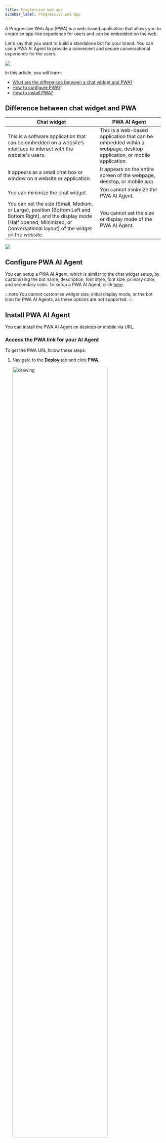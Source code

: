 ```yaml
---
title: Progressive web app
sidebar_label: Progressive web app
---
```


A Progressive Web App (PWA) is a web-based application that allows you to create an app-like experience for users and can be embedded on the web. 

Let's say that you want to build a standalone bot for your brand. You can use a PWA AI Agent to provide a convenient and secure conversational experience for the users.

![](https://i.imgur.com/tkk9TjW.png)


In this article, you will learn:

* [What are the differences between a chat widget and PWA?](#difference-between-chat-widget-and-pwa)
* [How to configure PWA?](#configure-pwa-ai-agent)
* [How to install PWA?](#install-pwa-ai-agent)

## Difference between chat widget and PWA

Chat widget | PWA AI Agent
------------|-----------
This is a software application that can be embedded on a website’s interface to interact with the website's users. | This is a web-based application that can be embedded within a webpage, desktop application, or mobile application.
It appears as a small chat box or window on a website or application. | It appears on the entire screen of the webpage, desktop, or mobile app.
You can minimize the chat widget. | You cannot minimize the PWA AI Agent.
You can set the size (Small, Medium, or Large), position (Bottom Left and Bottom Right), and the display mode (Half opened, Minimized, or Conversational layout) of the widget on the website. | You cannot set the size or display mode of the PWA AI Agent.

![](https://i.imgur.com/y5ZRkDG.png)

## Configure PWA AI Agent

You can setup a PWA AI Agent, which is similar to the chat widget setup, by customizing the bot name, description, font style, font size, primary color, and secondary color. To setup a PWA AI Agent, click [here](https://docs.yellow.ai/docs/platform_concepts/channelConfiguration/web-widget#1-access-chat-widget).

:::note
You cannot customise widget size, initial display mode, or the bot icon for PWA AI Agents, as these options are not supported.
:::

## Install PWA AI Agent

You can install the PWA AI Agent on desktop or mobile via URL.

### Access the PWA link for your AI Agent

To get the PWA URL,follow these steps:

1. Navigate to the **Deploy** tab and click **PWA**.

    <img src="https://imgur.com/bxqGyDs.png" alt="drawing" width="80%"/>

2. To preview your PWA bot on the platform itself, click on <img src="https://i.imgur.com/RG1RUmC.png)" alt="drawing" width="10%"/>. 

3. Copy the link by clicking on <img src="https://i.imgur.com/dv3k6vh.png)" alt="drawing" width="10%"/>. You can share the PWA live bot link directly with your users or you can embed it on your website.


### Install PWA AI Agent on your desktop via link

To install PWA AI Agent on your desktop, follow these steps:

1. Use the PWA link copied from the platform `https://cloud.yellow.ai/pwa/v2/live/{botId}` to install PWA on your website.

2. Click the below highlighted icon and click **Install**.

    ![](https://i.imgur.com/8bPzN29.png)
	
3. PWA AI Agent is installed under the Apps folder on your desktop. 

   ![](https://i.imgur.com/wel1w5E.png) 
   
4. You can also uninstall the PWA AI Agent from your apps folder. Click on the below highlighted icon and select **Uninstall webby**.  

   ![](https://i.imgur.com/lrPHOiQ.png)

5. A confirmation message is displayed. If you want to clear the data from Chrome, enable the checkbox and click **Remove**.

   <img src="https://i.imgur.com/7dOptxT.png" alt="drawing" width="60%"/>
   
6. The PWA AI Agent will be removed from your Apps folder.

### Install PWA AI Agent on your mobile via link   

To install PWA AI Agent on your mobile device, follow these steps:

1. Use this `https://cloud.yellow.ai/pwa/v2/live/x1657623696077`  URL to install PWA to your website.

2. Upon clicking the above link, the PWA AI Agent will be displayed on your mobile website.

   <img src="https://i.imgur.com/ytSbkMV.png" alt="drawing" width="40%"/>

3. Click **Install app** to install PWA AI Agent on your mobile.

    <img src="https://i.imgur.com/71jBOSK.png" alt="drawing" width="40%"/>

4. The PWA AI Agent app has been installed successfully on your mobile device.

    <img src="https://i.imgur.com/dw1mK6H.png" alt="drawing" width="40%"/>






